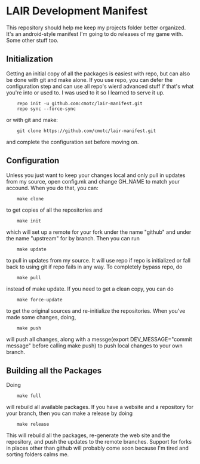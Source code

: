 LAIR Development Manifest
=========================
This repository should help me keep my projects folder better organized. It's
an android-style manifest I'm going to do releases of my game with. Some other
stuff too.


Initialization
--------------
Getting an initial copy of all the packages is easiest with repo, but can also
be done with git and make alone. If you use repo, you can defer the
configuration step and can use all repo's wierd advanced stuff if that's what
you're into or used to. I was used to it so I learned to serve it up.

        repo init -u github.com:cmotc/lair-manifest.git
        repo sync --force-sync

or with git and make:

        git clone https://github.com/cmotc/lair-manifest.git

and complete the configuration set before moving on.

Configuration
-------------
Unless you just want to keep your changes local and only pull in updates from
my source, open config.mk and change GH_NAME to match your accound. When you do
that, you can:

        make clone

to get copies of all the repositories and

        make init

which will set up a remote for your fork under the name "github" and under the
name "upstream" for by branch. Then you can run

        make update

to pull in updates from my source. It will use repo if repo is initialized or
fall back to using git if repo fails in any way. To completely bypass repo, do

        make pull

instead of make update. If you need to get a clean copy, you can do

        make force-update

to get the original sources and re-initialize the repositories. When you've made
some changes, doing,

        make push

will push all changes, along with a messge(export DEV_MESSAGE="commit message"
before calling make push) to push local changes to your own branch.

Building all the Packages
-------------------------

Doing

        make full

will rebuild all available packages. If you have a website and a repository for
your branch, then you can make a release by doing

        make release

This will rebuild all the packages, re-generate the web site and the repository,
and push the updates to the remote branches. Support for forks in places other
than github will probably come soon because I'm tired and sorting folders calms
me.

